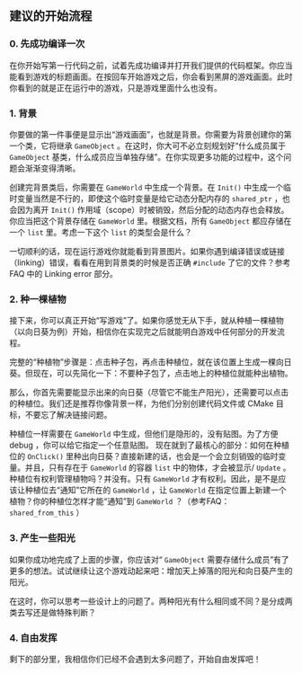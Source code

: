 ## 建议的开始流程

### 0. 先成功编译一次

在你开始写第一行代码之前，试着先成功编译并打开我们提供的代码框架。你应当能看到游戏的标题画面。在按回车开始游戏之后，你会看到黑屏的游戏画面。此时你看到的就是正在运行中的游戏，只是游戏里面什么也没有。

### 1. 背景

你要做的第一件事便是显示出“游戏画面”，也就是背景。你需要为背景创建你的第一个类，它将继承 `GameObject` 。在这时，你大可不必立刻规划好“什么成员属于 `GameObject` 基类，什么成员应当单独存储”。在你实现更多功能的过程中，这个问题会渐渐变得清晰。

创建完背景类后，你需要在 `GameWorld` 中生成一个背景。在 `Init()` 中生成一个临时变量当然是不行的，即使这个临时变量是给它动态分配内存的 `shared_ptr` ，也会因为离开 `Init()` 作用域（scope）时被销毁，然后分配的动态内存也会释放。
你应当把这个背景存储在 `GameWorld` 里。根据文档，所有 `GameObject` 都应存储在一个 `list` 里。考虑一下这个 `list` 的类型会是什么？

一切顺利的话，现在运行游戏你就能看到背景图片。如果你遇到编译错误或链接（linking）错误，看看在用到背景类的时候是否正确 `#include` 了它的文件？参考 FAQ 中的 Linking error 部分。

### 2. 种一棵植物

接下来，你可以真正开始“写游戏”了。如果你感觉无从下手，就从种植一棵植物（以向日葵为例）开始，相信你在实现完之后就能明白游戏中任何部分的开发流程。

完整的“种植物”步骤是：点击种子包，再点击种植位，就在该位置上生成一棵向日葵。但现在，可以先简化一下：不要种子包了，点击地上的种植位就能种出植物。

那么，你首先需要能显示出来的向日葵（尽管它不能生产阳光），还需要可以点击的种植位。我们还是推荐你像背景一样，为他们分别创建代码文件或 CMake 目标，不要忘了解决链接问题。

种植位一样需要在 `GameWorld` 中生成，但他们是隐形的，没有贴图。为了方便 debug ，你可以给它指定一个任意贴图。
现在就到了最核心的部分：如何在种植位的 `OnClick()` 里种出向日葵？直接新建的话，也会是一个会立刻销毁的临时变量。并且，只有存在于 `GameWorld` 的容器 `list` 中的物体，才会被显示/ `Update` 。
种植位有权利管理植物吗？并没有。只有 `GameWorld` 才有权利。因此，是不是应该让种植位去“通知”它所在的 `GameWorld` ，让 `GameWorld` 在指定位置上新建一个植物？你的种植位怎样才能“通知”到 `GameWorld` ？（参考FAQ： `shared_from_this` ）

### 3. 产生一些阳光

如果你成功地完成了上面的步骤，你应该对“ `GameObject` 需要存储什么成员”有了更多的想法。试试继续让这个游戏动起来吧：增加天上掉落的阳光和向日葵产生的阳光。

在这时，你可以思考一些设计上的问题了。两种阳光有什么相同或不同？是分成两类去写还是做特殊判断？

### 4. 自由发挥

剩下的部分里，我相信你们已经不会遇到太多问题了，开始自由发挥吧！
